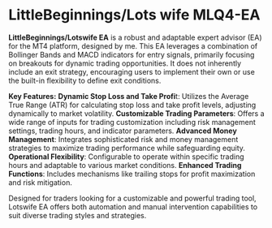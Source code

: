 # LittleBeginnings/Lots wife MLQ4-EA

**LittleBeginnings/Lotswife EA** is a robust and adaptable expert advisor (EA) for the MT4 platform, designed by me. This EA leverages a combination of Bollinger Bands and MACD indicators for entry signals, primarily focusing on breakouts for dynamic trading opportunities. It does not inherently include an exit strategy, encouraging users to implement their own or use the built-in flexibility to define exit conditions.

**Key Features:**
**Dynamic Stop Loss and Take Profi**t: Utilizes the Average True Range (ATR) for calculating stop loss and take profit levels, adjusting dynamically to market volatility.
**Customizable Trading Parameters**: Offers a wide range of inputs for trading customization including risk management settings, trading hours, and indicator parameters.
**Advanced Money Management**: Integrates sophisticated risk and money management strategies to maximize trading performance while safeguarding equity.
**Operational Flexibility**: Configurable to operate within specific trading hours and adaptable to various market conditions.
**Enhanced Trading Functions**: Includes mechanisms like trailing stops for profit maximization and risk mitigation.


Designed for traders looking for a customizable and powerful trading tool, Lotswife EA offers both automation and manual intervention capabilities to suit diverse trading styles and strategies.
